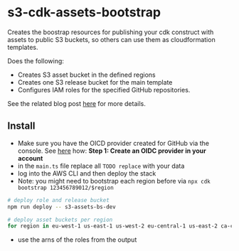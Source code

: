 # s3-cdk-assets-bootstrap

Creates the boostrap resources for publishing your cdk construct with assets to public S3 buckets, so others can use them as cloudformation templates.

Does the following:
- Creates S3 asset bucket in the defined regions
- Creates one S3 release bucket for the main template
- Configures IAM roles for the specified GitHub repositories.

See the related blog post [here](https://manuel-vogel.de/posts/2024-03-18-projen-release-s3-workflow/) for more details.

## Install
- Make sure you have the OICD provider created for GitHub via the console. See [here](https://aws.amazon.com/blogs/security/use-iam-roles-to-connect-github-actions-to-actions-in-aws/) how: **Step 1: Create an OIDC provider in your account**
- in the `main.ts` file replace all `TODO replace` with your data
- log into the AWS CLI and then deploy the stack
- Note: you might need to bootstrap each region before via `npx cdk bootstrap 123456789012/$region`
```bash
# deploy role and release bucket
npm run deploy -- s3-assets-bs-dev

# deploy asset buckets per region
for region in eu-west-1 us-east-1 us-west-2 eu-central-1 us-east-2 ca-central-1 ap-northeast-1 ap-southeast-1 ap-southeast-2; do npm run deploy -- s3-assets-bs-$region-dev; end
```
- use the arns of the roles from the output